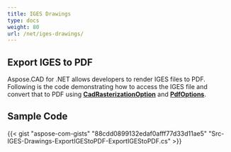 ```yaml
---
title: IGES Drawings
type: docs
weight: 80
url: /net/iges-drawings/
---
```


## **Export IGES to PDF**

Aspose.CAD for .NET allows developers to render IGES files to PDF. Following is the code demonstrating how to access the IGES file and convert that to PDF using [**CadRasterizationOption**](https://reference.aspose.com/cad/net/aspose.cad.imageoptions/cadrasterizationoptions) and [**PdfOptions**](https://reference.aspose.com/cad/net/aspose.cad.imageoptions/pdfoptions).

## Sample Code

{{< gist "aspose-com-gists" "88cdd0899132edaf0afff77d33d11ae5" "Src-IGES-Drawings-ExportIGEStoPDF-ExportIGEStoPDF.cs" >}}
